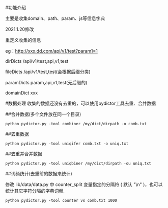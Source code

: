 #功能介绍

主要是收集domain、path、param、js等信息字典

2021.1.20修改

重定义收集的信息

eg：http://xxx.dd.com/api/v1/test?param1=1

dirDicts /api/v1/test,api,v1,test

fileDicts /api/v1/test,test(会根据后缀分类)

paramDicts param,api,v1,test(无后缀的)

domainDict xxx


#数据处理
收集的数据还没有去重的，可以使用pydictor工具去重、合并数据

##合并数据(多个文件放在同一个目录)

`python pydictor.py -tool combiner /my/dict/dirpath -o comb.txt`

##去重数据

`python pydictor.py -tool uniqifer comb.txt -o uniq.txt`

##去重并合并数据

`python pydictor.py -tool uniqbiner /my/dict/dirpath -ou uniq.txt`

##词频统计(去重前的数据来统计)

修改 lib/data/data.py 中 counter_split 变量指定的分隔符 ( 默认 "\n" )，也可以统计其它字符分隔的字典词频.

`python pydictor.py -tool counter vs comb.txt 1000`